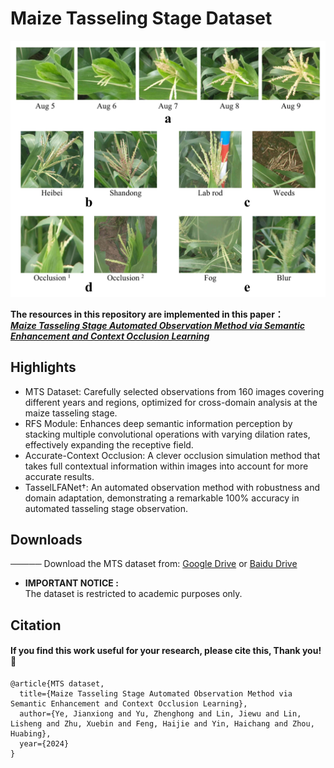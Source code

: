 # Maize Tasseling Stage Dataset

<div align=center>
<img src="https://github.com/islls/MTS-master-JX/blob/master/img.jpg"/>   
</div> 

**The resources in this repository are implemented in this paper：**  
[___Maize Tasseling Stage Automated Observation Method via Semantic Enhancement and Context Occlusion Learning___](https://v.qq.com/x/cover/mpqzavrt4qvdstw/d00148c52qt.html?ptag=360kan.cartoon.free)

## Highlights
* MTS Dataset: Carefully selected observations from 160 images covering different years and regions, optimized for cross-domain analysis at the maize tasseling stage.
* RFS Module: Enhances deep semantic information perception by stacking multiple convolutional operations with varying dilation rates, effectively expanding the receptive field.
* Accurate-Context Occlusion: A clever occlusion simulation method that takes full contextual information within images into account for more accurate results.
* TasselLFANet†: An automated observation method with robustness and domain adaptation, demonstrating a remarkable 100% accuracy in automated tasseling stage observation.

## Downloads
───── Download the MTS dataset from: [Google Drive](https://drive.google.com/file/d/1CtIEx1CpPn98xgnCuhshaoAShud3Ki5k/view?usp=sharing) or [Baidu Drive](https://pan.baidu.com/s/1-dyuD5JYqBTeP0171vvW9Q?pwd=7a80)

* **IMPORTANT NOTICE :**  
  The dataset is restricted to academic purposes only.  

## Citation

#### If you find this work useful for your research, please cite this, Thank you!🤗

~~~
@article{MTS dataset,  
  title={Maize Tasseling Stage Automated Observation Method via Semantic Enhancement and Context Occlusion Learning},  
  author={Ye, Jianxiong and Yu, Zhenghong and Lin, Jiewu and Lin, Lisheng and Zhu, Xuebin and Feng, Haijie and Yin, Haichang and Zhou, Huabing}, 
  year={2024}
}
~~~
